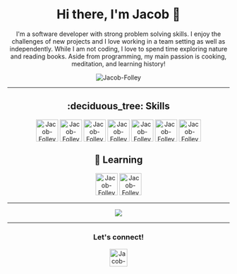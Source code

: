 <h1 align="center">Hi there, I'm Jacob 👋 </h1>

<!--
**Jacob-Folley/Jacob-Folley** is a ✨ _special_ ✨ repository because its `README.md` (this file) appears on your GitHub profile.
-->

<p align="center">I'm a software developer with strong problem solving skills. I enjoy the challenges of new projects and I love working in a team setting as well as independently. While I am not coding, I love to spend time exploring nature and reading books. Aside from programming, my main passion is cooking, meditation, and learning history!</p>

<p align="center">
  <img align="center" alt="Jacob-Folley" src="https://media0.giphy.com/media/qgQUggAC3Pfv687qPC/giphy.gif?cid=ecf05e47z6cew3726trkorl2g6fx533ax2ftttyebt8jwblh&rid=giphy.gif&ct=g" />
</p>

---

<h2 align="center">:deciduous_tree: Skills</h2>
<div align="center">
  <img align="center" alt="Jacob-Folley" width="50px" src="https://img.icons8.com/fluency/344/python.png" />
  <img align="center" alt="Jacob-Folley" width="50px" src="https://cdn.iconscout.com/icon/free/png-128/django-11-1175036.png" />
  <img align="center" alt="Jacob-Folley" width="50px" src="https://cdn.iconscout.com/icon/free/png-128/javascript-1-225993.png" />
  <img align="center" alt="Jacob-Folley" width="50px" src="https://cdn.iconscout.com/icon/free/png-128/logo-1889531-1597591.png" />
  <img align="center" alt="Jacob-Folley" width="50px" src="https://cdn.iconscout.com/icon/free/png-128/html5-2474805-2056091.png" />
  <img align="center" alt="Jacob-Folley" width="50px" src="https://cdn.iconscout.com/icon/free/png-128/css3-2474815-2056054.png" />
  <img align="center" alt="Jacob-Folley" width="50px" src="https://cdn.iconscout.com/icon/free/png-128/sql-file-2917473-2420443.png" />
</div>

<h2 align="center">
  🌱 Learning
</h2>

<div align="center">
  <img alt="Jacob-Folley" width="50px" src="https://iconape.com/wp-content/png_logo_vector/c.png" />
  <img alt="Jacob-Folley" width="50px" src="https://cdn.iconscout.com/icon/free/png-128/typescript-1174965.png" />
</div>

<p></p>
<p></p>

---

<div align="center">
  <img src="https://github-readme-streak-stats.herokuapp.com?user=Jacob-Folley&theme=tokyonight&date_format=M%20j%5B%2C%20Y%5D" />
</div>

---

<h3 align="center">
  Let's connect!
</h3>
<p align="center">
  <a href="https://www.linkedin.com/in/jacobfolley" align="center"><img align="center" alt="Jacob-Folley" width="40px"      src="https://img.icons8.com/fluency/344/linkedin.png" /></a>
</p>

<!--
Here are some ideas to get you started:

- 🔭 I’m currently working on ...
- 🌱 I’m currently learning ...
- 👯 I’m looking to collaborate on ...
- 🤔 I’m looking for help with ...
- 💬 Ask me about ...
- 📫 How to reach me: ...
- 😄 Pronouns: ...
- ⚡ Fun fact: ...
-->
